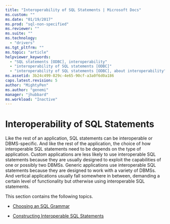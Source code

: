 ```yaml
---
title: "Interoperability of SQL Statements | Microsoft Docs"
ms.custom: ""
ms.date: "01/19/2017"
ms.prod: "sql-non-specified"
ms.reviewer: ""
ms.suite: ""
ms.technology: 
  - "drivers"
ms.tgt_pltfrm: ""
ms.topic: "article"
helpviewer_keywords: 
  - "SQL statements [ODBC], interoperability"
  - "interoperability of SQL statements [ODBC]"
  - "interoperability of SQL statements [ODBC], about interoperability"
ms.assetid: 3b24c499-829c-4e65-90cf-a3a0f6d0a186
caps.latest.revision: 5
author: "MightyPen"
ms.author: "genemi"
manager: "jhubbard"
ms.workload: "Inactive"
---
```

# Interoperability of SQL Statements
Like the rest of an application, SQL statements can be interoperable or DBMS-specific. And like the rest of the application, the choice of how interoperable SQL statements need to be depends on the type of application. Custom applications are less likely to use interoperable SQL statements because they are usually designed to exploit the capabilities of one or possibly two DBMSs. Generic applications use interoperable SQL statements because they are designed to work with a variety of DBMSs. And vertical applications usually fall somewhere in between, demanding a certain level of functionality but otherwise using interoperable SQL statements.  
  
 This section contains the following topics.  
  
-   [Choosing an SQL Grammar](../../../odbc/reference/develop-app/choosing-an-sql-grammar.md)  
  
-   [Constructing Interoperable SQL Statements](../../../odbc/reference/develop-app/constructing-interoperable-sql-statements.md)
